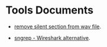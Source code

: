 # Tools Documents


* [remove silent section from wav file](https://github.com/raspberry-pi-maker/VoIP-related-codes/tree/main/Tools/remove%20silent%20section%20from%20wav%20file). 

* [sngrep - Wireshark alternative](https://github.com/raspberry-pi-maker/VoIP-related-codes/tree/main/Tools/sngrep%20-%20Wireshark%20alternative). 



